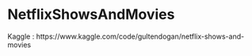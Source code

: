 # NetflixShowsAndMovies

<div>Kaggle : https://www.kaggle.com/code/gultendogan/netflix-shows-and-movies </div>
